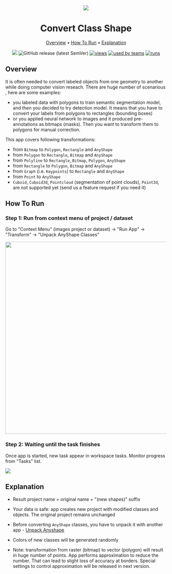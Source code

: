 <div align="center" markdown> 

<img src="https://i.imgur.com/BnuiQOg.png"/>

# Convert Class Shape
  
<p align="center">

  <a href="#Overview">Overview</a> •
  <a href="#How-To-Run">How To Run</a> •
  <a href="#Explanation">Explanation</a>
</p>

[![](https://img.shields.io/badge/slack-chat-green.svg?logo=slack)](https://supervise.ly/slack) 
![GitHub release (latest SemVer)](https://img.shields.io/github/v/release/supervisely-ecosystem/convert-class-shape)
[![views](https://dev.supervise.ly/public/api/v3/ecosystem.counters?repo=supervisely-ecosystem/convert-class-shape&counter=views&label=views)](https://supervise.ly)
[![used by teams](https://dev.supervise.ly/public/api/v3/ecosystem.counters?repo=supervisely-ecosystem/convert-class-shape&counter=runs&label=used%20by%20teams)](https://supervise.ly)
[![runs](https://dev.supervise.ly/public/api/v3/ecosystem.counters?repo=supervisely-ecosystem/convert-class-shape&counter=downloads&label=runs&123)](https://supervise.ly)

</div>

## Overview 
It is often needed to convert labeled objects from one geometry to another while doing computer vision reseach. There are huge number of scenarious , here are some examples:
- you labeled data with polygons to train semantic segmentation model, and then you decided to try detection model. It means that you have to convert your labels from polygons to rectangles (bounding boxes)
- or you applied neural network to images and it produced pre-annotations as bitmaps (masks). Then you want to transform them to polygons for manual correction.

This app covers following transformations:
- from `Bitmap` to `Polygon`, `Rectangle` and `AnyShape`
- from `Polygon` to `Rectangle`, `Bitmap` and `AnyShape`
- from `Polyline` to `Rectangle`, `Bitmap`, `Polygon`, `AnyShape`
- from `Rectangle` to `Polygon`, `Bitmap` and `AnyShape`
- from `Graph` (i.e. `Keypoints`) to `Rectangle` and `AnyShape`
- from `Point` to `AnyShape`
- `Cuboid`, `Cuboid3d`, `Pointcloud` (segmentation of point clouds), `Point3d`, are not supported yet (send us a feature request if you need it)


## How To Run

### Step 1: Run from context menu of project / dataset

Go to "Context Menu" (images project or dataset) -> "Run App" -> "Transform" -> "Unpack AnyShape Classes"

<img src="https://i.imgur.com/r8AlpZC.png" width="600"/>

### Step 2:  Waiting until the task finishes

Once app is started, new task appear in workspace tasks. Monitor progress from "Tasks" list.

<img src="https://i.imgur.com/JqHh9pZ.png"/>

## Explanation
    
- Result project name = original name + "(new shapes)" suffix

- Your data is safe: app creates new project with modified classes and objects. The original project remains unchanged

- Before converting `AnyShape` classes, you have to unpack it with another app - [Unpack Anyshape](https://github.com/supervisely-ecosystem/unpack-anyshape) 

- Colors of new classes will be generated randomly

- Note: transformation from raster (bitmap) to vector (polygon) will result in huge number of points. App performs approximation to reduce the number. That can lead to slight loss of accuracy at borders. Special settings to control approximation will be released in next version.
